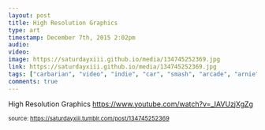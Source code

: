 ```yaml
---
layout: post
title: High Resolution Graphics
type: art
timestamp: December 7th, 2015 2:02pm
audio: 
video: 
image: https://saturdayxiii.github.io/media/134745252369.jpg
link: https://saturdayxiii.github.io/media/134745252369.jpg
tags: ["carbarian", "video", "indie", "car", "smash", "arcade", "arnie", "crom", "game", "art"]
comments: true
---
```


High Resolution Graphics
<a href="https://www.youtube.com/watch?v=_IAVUzjXgZg" target="_blank">https://www.youtube.com/watch?v=_IAVUzjXgZg</a><br/>
 
  
<small>source: https://saturdayxiii.tumblr.com/post/134745252369</small>
